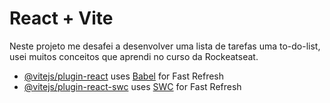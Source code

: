 # React + Vite

Neste projeto me desafei a desenvolver uma lista de tarefas uma to-do-list, usei muitos conceitos que aprendi no curso da Rockeatseat.


- [@vitejs/plugin-react](https://github.com/vitejs/vite-plugin-react/blob/main/packages/plugin-react/README.md) uses [Babel](https://babeljs.io/) for Fast Refresh
- [@vitejs/plugin-react-swc](https://github.com/vitejs/vite-plugin-react-swc) uses [SWC](https://swc.rs/) for Fast Refresh
